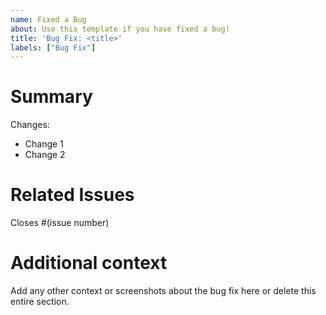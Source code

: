 ```yaml
---
name: Fixed a Bug
about: Use this template if you have fixed a bug!
title: 'Bug Fix: <title>'
labels: ["Bug Fix"]
---
```


# Summary

Changes:
* Change 1
* Change 2

# Related Issues

Closes #(issue number)

# Additional context
Add any other context or screenshots about the bug fix here or delete this entire section.
